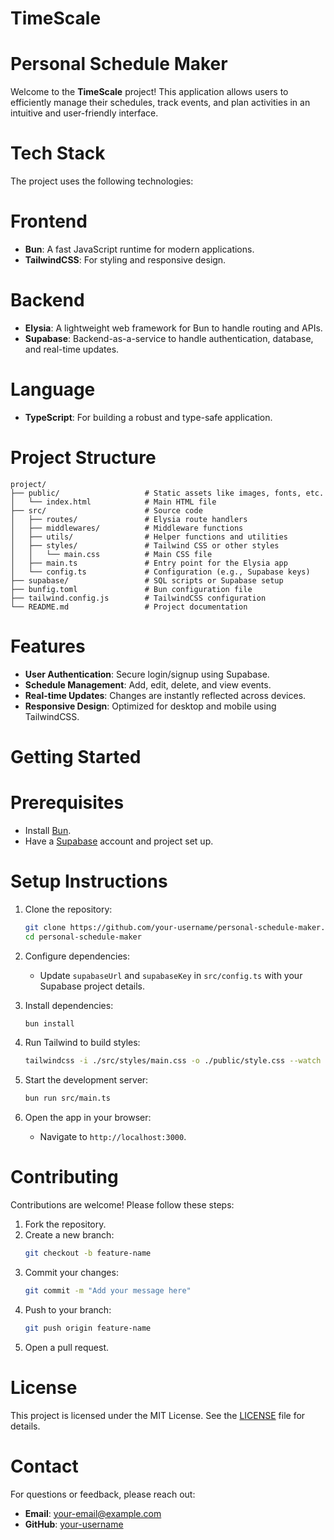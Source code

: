 # TimeScale

# Personal Schedule Maker

Welcome to the **TimeScale** project! This application allows users to efficiently manage their schedules, track events, and plan activities in an intuitive and user-friendly interface.

# **Tech Stack**

The project uses the following technologies:

# **Frontend**
- **Bun**: A fast JavaScript runtime for modern applications.
- **TailwindCSS**: For styling and responsive design.

# **Backend**
- **Elysia**: A lightweight web framework for Bun to handle routing and APIs.
- **Supabase**: Backend-as-a-service to handle authentication, database, and real-time updates.

# **Language**
- **TypeScript**: For building a robust and type-safe application.

# **Project Structure**

```
project/
├── public/                   # Static assets like images, fonts, etc.
│   └── index.html            # Main HTML file
├── src/                      # Source code
│   ├── routes/               # Elysia route handlers
│   ├── middlewares/          # Middleware functions
│   ├── utils/                # Helper functions and utilities
│   ├── styles/               # Tailwind CSS or other styles
│   │   └── main.css          # Main CSS file
│   ├── main.ts               # Entry point for the Elysia app
│   └── config.ts             # Configuration (e.g., Supabase keys)
├── supabase/                 # SQL scripts or Supabase setup
├── bunfig.toml               # Bun configuration file
├── tailwind.config.js        # TailwindCSS configuration
└── README.md                 # Project documentation
```

# **Features**

- **User Authentication**: Secure login/signup using Supabase.
- **Schedule Management**: Add, edit, delete, and view events.
- **Real-time Updates**: Changes are instantly reflected across devices.
- **Responsive Design**: Optimized for desktop and mobile using TailwindCSS.

# **Getting Started**

# **Prerequisites**
- Install [Bun](https://bun.sh/).
- Have a [Supabase](https://supabase.com/) account and project set up.

# **Setup Instructions**

1. Clone the repository:
   ```bash
   git clone https://github.com/your-username/personal-schedule-maker.git
   cd personal-schedule-maker
   ```

2. Configure dependencies:
   - Update `supabaseUrl` and `supabaseKey` in `src/config.ts` with your Supabase project details.

3. Install dependencies:
   ```bash
   bun install
   ```

4. Run Tailwind to build styles:
   ```bash
   tailwindcss -i ./src/styles/main.css -o ./public/style.css --watch
   ```

5. Start the development server:
   ```bash
   bun run src/main.ts
   ```

6. Open the app in your browser:
   - Navigate to `http://localhost:3000`.

# **Contributing**

Contributions are welcome! Please follow these steps:

1. Fork the repository.
2. Create a new branch:
   ```bash
   git checkout -b feature-name
   ```
3. Commit your changes:
   ```bash
   git commit -m "Add your message here"
   ```
4. Push to your branch:
   ```bash
   git push origin feature-name
   ```
5. Open a pull request.

# **License**

This project is licensed under the MIT License. See the [LICENSE](LICENSE) file for details.


# **Contact**

For questions or feedback, please reach out:

- **Email**: your-email@example.com
- **GitHub**: [your-username](https://github.com/your-username)

